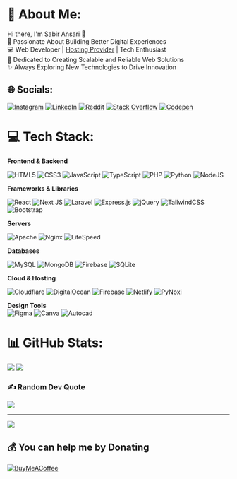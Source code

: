 # 💫 About Me:
Hi there, I'm Sabir Ansari 👋<br>🌟 Passionate About Building Better Digital Experiences<br>💻 Web Developer | [Hosting Provider](https://github.com/pynoxi)
 | Tech Enthusiast<br>🚀 Dedicated to Creating Scalable and Reliable Web Solutions<br>✨ Always Exploring New Technologies to Drive Innovation


## 🌐 Socials:
[![Instagram](https://img.shields.io/badge/Instagram-%23E4405F.svg?logo=Instagram&logoColor=white)](https://instagram.com/sabirans04)
[![LinkedIn](https://img.shields.io/badge/LinkedIn-%230077B5.svg?logo=linkedin&logoColor=white)](https://linkedin.com/in/sabirans04)
[![Reddit](https://img.shields.io/badge/Reddit-%23FF4500.svg?logo=Reddit&logoColor=white)](https://reddit.com/user/sabirans04)
[![Stack Overflow](https://img.shields.io/badge/Stackoverflow-FE7A16?logo=stack-overflow&logoColor=white)](https://stackoverflow.com/users/21008232)
[![Codepen](https://img.shields.io/badge/Codepen-black.svg?logo=codepen&logoColor=white)](https://codepen.io/sabirans04)

# 💻 Tech Stack:
**Frontend & Backend**<br/>

![HTML5](https://img.shields.io/badge/Html5-%23E34F26.svg?&logo=html5&logoColor=white)
![CSS3](https://img.shields.io/badge/Css3-%231572B6.svg?&logo=css&logoColor=white)
![JavaScript](https://img.shields.io/badge/Javascript-%23323330.svg?&logo=javascript&logoColor=%23F7DF1E)
![TypeScript](https://img.shields.io/badge/Typescript-%23007ACC.svg?&logo=typescript&logoColor=white)
![PHP](https://img.shields.io/badge/Php-%23777BB4.svg?&logo=php&logoColor=white)
![Python](https://img.shields.io/badge/Python-3670A0?&logo=python&logoColor=ffdd54)
![NodeJS](https://img.shields.io/badge/Node.js-6DA55F?&logo=node.js&logoColor=white)

**Frameworks & Libraries**<br/>

![React](https://img.shields.io/badge/React-%2320232a.svg?&logo=react&logoColor=%2361DAFB)
![Next JS](https://img.shields.io/badge/Next-black?&logo=next.js&logoColor=white)
![Laravel](https://img.shields.io/badge/Laravel-%23FF2D20.svg?&logo=laravel&logoColor=white)
![Express.js](https://img.shields.io/badge/Express.js-%23404d59.svg?&logo=express&logoColor=%2361DAFB)
![jQuery](https://img.shields.io/badge/Jquery-%230769AD.svg?&logo=jquery&logoColor=white)
![TailwindCSS](https://img.shields.io/badge/Tailwindcss-%2338B2AC.svg?&logo=tailwind-css&logoColor=white)
![Bootstrap](https://img.shields.io/badge/Bootstrap-%23563D7C.svg?&logo=bootstrap&logoColor=white)

**Servers**<br/>

![Apache](https://img.shields.io/badge/Apache-%23D42029.svg?&logo=apache&logoColor=white)
![Nginx](https://img.shields.io/badge/Nginx-%23009639.svg?&logo=nginx&logoColor=white)
![LiteSpeed](https://img.shields.io/badge/LiteSpeed-%230076D6.svg?&logoColor=white)

**Databases**<br/>

![MySQL](https://img.shields.io/badge/Mysql-%2300f.svg?&logo=mysql&logoColor=white)
![MongoDB](https://img.shields.io/badge/MongoDB-%234ea94b.svg?&logo=mongodb&logoColor=white)
![Firebase](https://img.shields.io/badge/Firebase-%23039BE5.svg?&logo=firebase)
![SQLite](https://img.shields.io/badge/Sqlite-%2307405e.svg?&logo=sqlite&logoColor=white)

**Cloud & Hosting**<br/>

![Cloudflare](https://img.shields.io/badge/Cloudflare-F38020?&logo=Cloudflare&logoColor=white)
![DigitalOcean](https://img.shields.io/badge/DigitalOcean-%230167ff.svg?&logo=digitalOcean&logoColor=white)
![Firebase](https://img.shields.io/badge/Firebase-%23039BE5.svg?&logo=firebase)
![Netlify](https://img.shields.io/badge/Netlify-%23000000.svg?&logo=netlify&logoColor=#00C7B7)
![PyNoxi](https://img.shields.io/badge/PyNoxi-000000?&logo=packer&logoColor=30167ff)

**Design Tools**<br/>
![Figma](https://img.shields.io/badge/Figma-%23F24E1E.svg?&logo=figma&logoColor=white)
![Canva](https://img.shields.io/badge/Canva-%2300C4CC.svg?&logo=Canva&logoColor=white)
![Autocad](https://img.shields.io/badge/Autocad-%23FF9A00.svg?&logo=autocad&logoColor=white)


# 📊 GitHub Stats:
![](https://github-readme-streak-stats.herokuapp.com/?user=sabirans04&theme=default&hide_border=false) ![](https://github-readme-stats.vercel.app/api/top-langs/?username=sabirans04&theme=default&hide_border=false&include_all_commits=false&count_private=false&layout=compact)

### ✍️ Random Dev Quote
![](https://quotes-github-readme.vercel.app/api?type=horizontal&theme=light)

---
[![](https://visitcount.itsvg.in/api?id=sabirans04&icon=0&color=0)](https://visitcount.itsvg.in)

  ## 💰 You can help me by Donating
  [![BuyMeACoffee](https://img.shields.io/badge/Buy%20Me%20a%20Coffee-ffdd00?style=for-the-badge&logo=buy-me-a-coffee&logoColor=black)](https://buymeacoffee.com/sabirans04)


